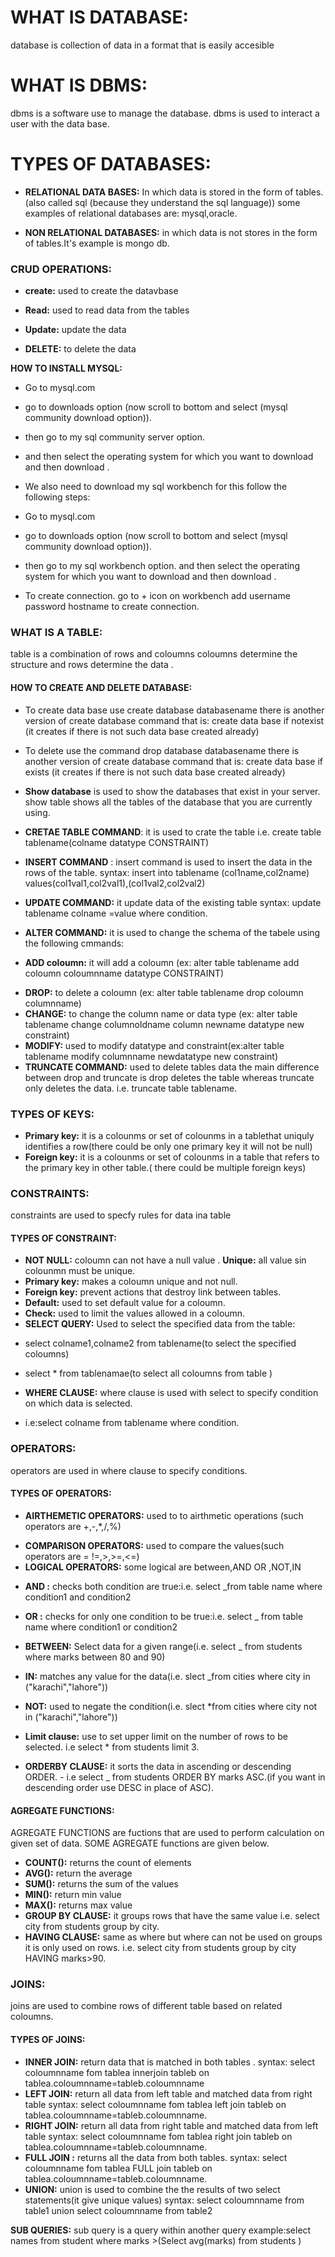 # WHAT IS DATABASE:

database is collection of data in a format that is easily accesible

# WHAT IS DBMS:

dbms is a software use to manage the database.
dbms is used to interact a user with the data base.

# TYPES OF DATABASES:

- **RELATIONAL DATA BASES:** In which data is stored in the form of tables.(also called sql (because they understand the sql language)) some examples of relational databases are: mysql,oracle.

* **NON RELATIONAL DATABASES:** in which data is not stores in the form of tables.It's example is mongo db.

### CRUD OPERATIONS:

- **create:** used to create the datavbase

* **Read:** used to read data from the tables

- **Update:** update the data

* **DELETE:** to delete the data

**HOW TO INSTALL MYSQL:**

- Go to mysql.com

* go to downloads option (now scroll to bottom and select (mysql community download option)).

- then go to my sql community server option.

* and then select the operating system for which you want to download and then download .

- We also need to download my sql workbench for this follow the following steps:

* Go to mysql.com

- go to downloads option (now scroll to bottom and select (mysql community download option)).

* then go to my sql workbench option.
  and then select the operating system for which you want to download and then download .

- To create connection. go to + icon on workbench add username password hostname to create connection.

### WHAT IS A TABLE:

table is a combination of rows and coloumns coloumns determine the structure and rows determine the data .

#### HOW TO CREATE AND DELETE DATABASE:

- To create data base use create database databasename
  there is another version of create database command that is: create data base if notexist (it creates if there is not such data base created already)

* To delete use the command drop database databasename
  there is another version of create database command that is: create data base
  if exists (it creates if there is not such data base created already)

- **Show database** is used to show the databases that exist in your server.
  show table shows all the tables of the database that you are currently using.

* **CRETAE TABLE COMMAND**: it is used to crate the table i.e. create table tablename(colname datatype CONSTRAINT)

- **INSERT COMMAND** : insert command is used to insert the data in the rows of the table. syntax: insert into tablename (col1name,col2name) values(col1val1,col2val1),(col1val2,col2val2)

* **UPDATE COMMAND:** it update data of the existing table
  syntax: update tablename colname =value where condition.

- **ALTER COMMAND:** it is used to change the schema of the tabele using the
  following cmmands:

* **ADD coloumn:** it will add a coloumn (ex: alter table tablename add coloumn coloumnname datatype CONSTRAINT)

- **DROP:** to delete a coloumn (ex: alter table tablename drop coloumn columnname)
- **CHANGE:** to change the column name or data type (ex: alter table tablename change columnoldname column newname datatype new constraint)
- **MODIFY:** used to modify datatype and constraint(ex:alter table tablename modify columnname newdatatype new constraint)
- **TRUNCATE COMMAND:** used to delete tables data the main difference between drop and truncate is drop deletes the table whereas truncate only deletes the data. i.e. truncate table tablename.

### TYPES OF KEYS:

- **Primary key:** it is a colounms or set of colounms in a tablethat uniquly identifies a row(there could be only one primary key it will not be null)
- **Foreign key:** it is a colounms or set of colounms in a table that refers to the primary key in other table.( there could be multiple foreign keys)

### CONSTRAINTS:

constraints are used to specfy rules for data ina table

#### TYPES OF CONSTRAINT:

- **NOT NULL:** coloumn can not have a null value .
  **Unique:** all value sin colounmn must be unique.
- **Primary key:** makes a coloumn unique and not null.
- **Foreign key:** prevent actions that destroy link between tables.
- **Default:** used to set default value for a coloumn.
- **Check:** used to limit the values allowed in a coloumn.
- **SELECT QUERY:** Used to select the specified data from the table:

* select colname1,colname2 from tablename(to select the specified coloumns)

- select \* from tablenamae(to select all coloumns from table )

* **WHERE CLAUSE:** where clause is used with select to specify condition on which data is selected.

- i.e:select colname from tablename where condition.

### OPERATORS:

operators are used in where clause to specify conditions.

#### TYPES OF OPERATORS:

- **AIRTHEMETIC OPERATORS:** used to to airthmetic operations (such operators are +,-,\*,/,%)

* **COMPARISON OPERATORS:** used to compare the values(such operators are = !=,>,>=,<=)
* **LOGICAL OPERATORS:** some logical are between,AND OR ,NOT,IN

- **AND :** checks both condition are true:i.e. select \_from table name where condition1 and condition2

* **OR :** checks for only one condition to be true:i.e. select \_ from table name where condition1 or condition2

- **BETWEEN:** Select data for a given range(i.e. select \_ from students where marks between 80 and 90)

* **IN:** matches any value for the data(i.e. slect \_from cities where city in ("karachi","lahore"))

- **NOT:** used to negate the condition(i.e. slect \*from cities where city not in ("karachi","lahore"))

* **Limit clause:** use to set upper limit on the number of rows to be selected.
  i.e select \* from students limit 3.

* **ORDERBY CLAUSE:** it sorts the data in ascending or descending ORDER. - i.e select \_ from students ORDER BY marks ASC.(if you want in descending order use DESC in place of ASC).

#### AGREGATE FUNCTIONS:

AGREGATE FUNCTIONS are fuctions that are used to perform calculation on given set of data. SOME AGREGATE functions are given below.

- **COUNT():** returns the count of elements
- **AVG():** return the average
- **SUM():** returns the sum of the values
- **MIN():** return min value
- **MAX():** returns max value
- **GROUP BY CLAUSE:** it groups rows that have the same value
  i.e. select city from students group by city.
- **HAVING CLAUSE:** same as where but where can not be used on groups it is only used on rows.
  i.e. select city from students group by city HAVING marks>90.

### JOINS:

joins are used to combine rows of different table based on related coloumns.

#### TYPES OF JOINS:

- **INNER JOIN:** return data that is matched in both tables . syntax: select coloumnname fom tablea innerjoin tableb on tablea.coloumnname=tableb.coloumnname
- **LEFT JOIN:** return all data from left table and matched data from right table
  syntax: select coloumnname fom tablea left join tableb on tablea.coloumnname=tableb.coloumnname.
- **RIGHT JOIN:** return all data from right table and matched data from left table
  syntax: select coloumnname fom tablea right join tableb on tablea.coloumnname=tableb.coloumnname.
- **FULL JOIN :** returns all the data from both tables.
  syntax: select coloumnname fom tablea FULL join tableb on tablea.coloumnname=tableb.coloumnname.
- **UNION:** union is used to combine the the results of two select statements(it give unique values)
  syntax: select coloumnname from table1 union select coloumnname from table2

**SUB QUERIES:** sub query is a query within another query
example:select names from student where marks >(Select avg(marks) from students )
